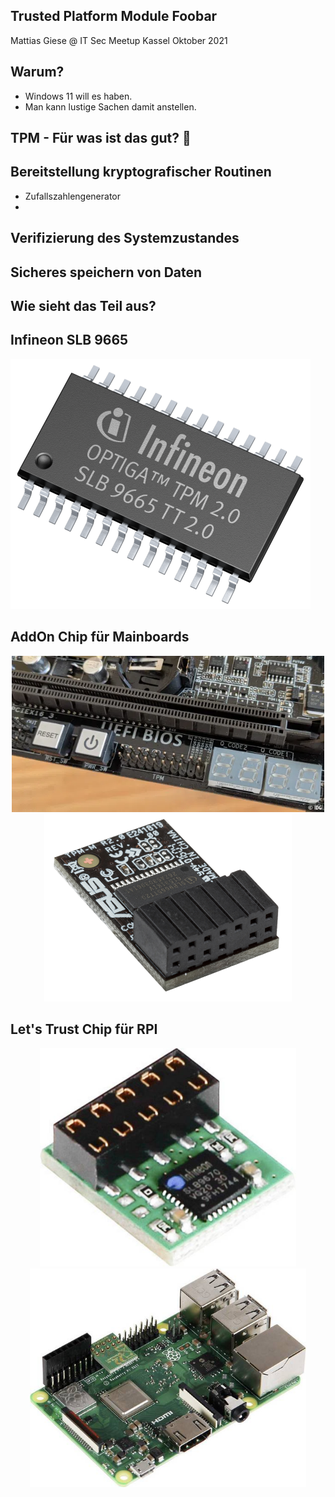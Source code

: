 ## Trusted Platform Module Foobar

Mattias Giese @ IT Sec Meetup Kassel Oktober 2021



## Warum?

* Windows 11 will es haben.
* Man kann lustige Sachen damit anstellen.



## TPM - Für was ist das gut? 🤔


## Bereitstellung kryptografischer Routinen

* Zufallszahlengenerator
*
## Verifizierung des Systemzustandes



## Sicheres speichern von Daten



## Wie sieht das Teil aus?


## Infineon SLB 9665

![Image of Infineon TPM chip](img/Infineon_SLB_9665.png)


## AddOn Chip für Mainboards

<p align="center">
  <img src="img/tpm_socket_mainboard.webp" height="250">
  <img src="img/asus_tpm_addon.webp" height="300">
</p>


## Let's Trust Chip für RPI

<p align="center">
  <img src="img/rpi4_tpm_1.jpg" height="350">
  <img src="img/rpi4_tpm_2.jpg" height="350">
</p>

